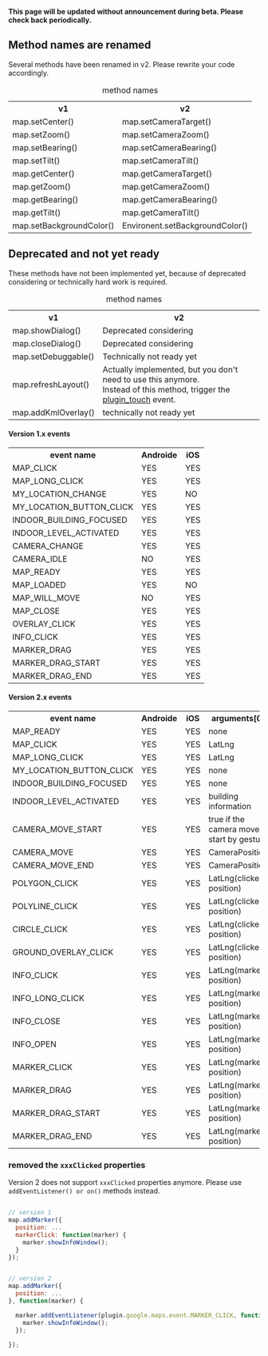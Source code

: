 **This page will be updated without announcement during beta. Please check back periodically.**

## Method names are renamed
Several methods have been renamed in v2. Please rewrite your code accordingly.

<table>
<caption>method names</caption>
<tr><th>v1</th><th>v2</th></tr>
<tr><td>map.setCenter()</td><td>map.setCameraTarget()</td></tr>
<tr><td>map.setZoom()</td><td>map.setCameraZoom()</td></tr>
<tr><td>map.setBearing()</td><td>map.setCameraBearing()</td></tr>
<tr><td>map.setTilt()</td><td>map.setCameraTilt()</td></tr>
<tr><td>map.getCenter()</td><td>map.getCameraTarget()</td></tr>
<tr><td>map.getZoom()</td><td>map.getCameraZoom()</td></tr>
<tr><td>map.getBearing()</td><td>map.getCameraBearing()</td></tr>
<tr><td>map.getTilt()</td><td>map.getCameraTilt()</td></tr>
<tr><td>map.setBackgroundColor()</td><td>Environent.setBackgroundColor()</td></tr>
</table>


## Deprecated and not yet ready
These methods have not been implemented yet, because of deprecated considering or technically hard work is required.

<table>
<caption>method names</caption>
<tr><th>v1</th><th>v2</th></tr>
<tr><td>map.showDialog()</td><td>Deprecated considering</td></tr>
<tr><td>map.closeDialog()</td><td>Deprecated considering</td></tr>
<tr><td>map.setDebuggable()</td><td>Technically not ready yet</td></tr>
<tr><td>map.refreshLayout()</td><td>Actually implemented, but you don't need to use this anymore.<br>
Instead of this method, trigger the <a href="https://github.com/mapsplugin/cordova-plugin-googlemaps-doc/blob/master/v2.0.0/whats-new-v2/README.md#change-4-save-battery-life">plugin_touch</a> event.</td></tr>
<tr><td>map.addKmlOverlay()</td><td>technically not ready yet</td></tr>
</table>





#### Version 1.x events
<table>
<tr><th>event name</th>
<th>Androide</th>
<th>iOS</th>
</tr>
<tr><td> MAP_CLICK </td><td> YES </td><td> YES </td></tr>
<tr><td> MAP_LONG_CLICK </td><td> YES </td><td> YES </td></tr>
<tr><td> MY_LOCATION_CHANGE </td><td> YES </td><td> NO </td></tr>
<tr><td> MY_LOCATION_BUTTON_CLICK </td><td> YES </td><td> YES </td></tr>
<tr><td> INDOOR_BUILDING_FOCUSED </td><td> YES </td><td> YES </td></tr>
<tr><td> INDOOR_LEVEL_ACTIVATED </td><td> YES </td><td> YES </td></tr>
<tr><td> CAMERA_CHANGE </td><td> YES </td><td> YES </td></tr>
<tr><td> CAMERA_IDLE </td><td> NO </td><td> YES </td></tr>
<tr><td> MAP_READY </td><td> YES </td><td> YES </td></tr>
<tr><td> MAP_LOADED </td><td> YES </td><td> NO </td></tr>
<tr><td> MAP_WILL_MOVE </td><td> NO </td><td> YES </td></tr>
<tr><td> MAP_CLOSE </td><td> YES </td><td> YES </td></tr>
<tr><td> OVERLAY_CLICK </td><td> YES </td><td> YES </td></tr>
<tr><td> INFO_CLICK </td><td> YES </td><td> YES </td></tr>
<tr><td> MARKER_DRAG </td><td> YES </td><td> YES </td></tr>
<tr><td> MARKER_DRAG_START </td><td> YES </td><td> YES </td></tr>
<tr><td> MARKER_DRAG_END </td><td> YES </td><td> YES </td></tr>
</table>

#### Version 2.x events
<table>
<tr><th>event name</th>
<th>Androide</th>
<th>iOS</th>
<th>arguments[0]</th>
</tr>
<tr><td> MAP_READY </td><td> YES </td><td> YES </td><td> none </td></tr>
<tr><td> MAP_CLICK </td><td> YES </td><td> YES </td><td>  LatLng </td></tr>
<tr><td> MAP_LONG_CLICK </td><td> YES </td><td> YES </td><td>  LatLng </td></tr>
<tr><td> MY_LOCATION_BUTTON_CLICK </td><td> YES </td><td> YES </td><td> none </td></tr>
<tr><td> INDOOR_BUILDING_FOCUSED </td><td> YES </td><td> YES </td><td> none </td></tr>
<tr><td> INDOOR_LEVEL_ACTIVATED </td><td> YES </td><td> YES </td><td>  building information </td></tr>
<tr><td> CAMERA_MOVE_START </td><td> YES </td><td> YES </td><td> true if the camera move start by gesture </td></tr>
<tr><td> CAMERA_MOVE </td><td> YES </td><td> YES </td><td>  CameraPosition </td></tr>
<tr><td> CAMERA_MOVE_END </td><td> YES </td><td> YES </td><td>  CameraPosition </td></tr>
<tr><td> POLYGON_CLICK </td><td> YES </td><td> YES </td><td> LatLng(clicked position) </td></tr>
<tr><td> POLYLINE_CLICK </td><td> YES </td><td> YES </td><td> LatLng(clicked position) </td></tr>
<tr><td> CIRCLE_CLICK </td><td> YES </td><td> YES </td><td> LatLng(clicked position) </td></tr>
<tr><td> GROUND_OVERLAY_CLICK </td><td> YES </td><td> YES </td><td> LatLng(clicked position) </td></tr>
<tr><td> INFO_CLICK </td><td> YES </td><td> YES </td><td> LatLng(marker position) </td></tr>
<tr><td> INFO_LONG_CLICK </td><td> YES </td><td> YES </td><td> LatLng(marker position) </td></tr>
<tr><td> INFO_CLOSE </td><td> YES </td><td> YES </td><td> LatLng(marker position) </td></tr>
<tr><td> INFO_OPEN </td><td> YES </td><td> YES </td><td> LatLng(marker position) </td></tr>
<tr><td> MARKER_CLICK </td><td> YES </td><td> YES </td><td> LatLng(marker position) </td></tr>
<tr><td> MARKER_DRAG </td><td> YES </td><td> YES </td><td> LatLng(marker position) </td></tr>
<tr><td> MARKER_DRAG_START </td><td> YES </td><td> YES </td><td> LatLng(marker position) </td></tr>
<tr><td> MARKER_DRAG_END </td><td> YES </td><td> YES </td><td> LatLng(marker position) </td></tr>
</table>

### removed the `xxxClicked` properties

Version 2 does not support `xxxClicked` properties anymore.
Please use `addEventListener() or on()` methods instead.

```js

// version 1
map.addMarker({
  position: ...
  markerClick: function(marker) {
    marker.showInfoWindow();
  }
});


// version 2
map.addMarker({
  position: ...
}, function(marker) {

  marker.addEventListener(plugin.google.maps.event.MARKER_CLICK, function() {
    marker.showInfoWindow();
  });

});
```
